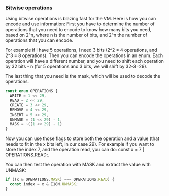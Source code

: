 ### Bitwise operations

Using bitwise operations is blazing fast for the VM.
Here is how you can encode and use information:
First you have to determine the number of operations that you need to encode to know how many bits
you need, based on 2^n, where n is the number of bits, and 2^n the number of operations that you can
encode.

For example if I have 5 operations, I need 3 bits (2^2 = 4 operations, and 2^3 = 8 operations).
Then you can encode the operations in an enum. Each operation will have a different number, and you
need to shift each operation by 32 bits - n (for 5 operations and 3 bits, we will shift by 32-3=29).

The last thing that you need is the mask, which will be used to decode the operations.

```typescript
const enum OPERATIONS {
  WRITE = 1 << 29,
  READ = 2 << 29,
  CREATE = 3 << 29,
  REMOVE = 4 << 29,
  INSERT = 5 << 29,
  UNMASK = (1 << 29) - 1,
  MASK = ~((1 << 29) - 1)
}
```

Now you can use those flags to store both the operation and a value (that needs to fit in the x bits
left, in our case 29). For example if you want to store the index 7, and the operation read, you can
do: const x = 7 | OPERATIONS.READ;.

You can then test the operation with MASK and extract the value with UNMASK:

```typescript
if ((x & OPERATIONS.MASK) === OPERATIONS.READ) {
  const index = x & I18N.UNMASK;
}
```
